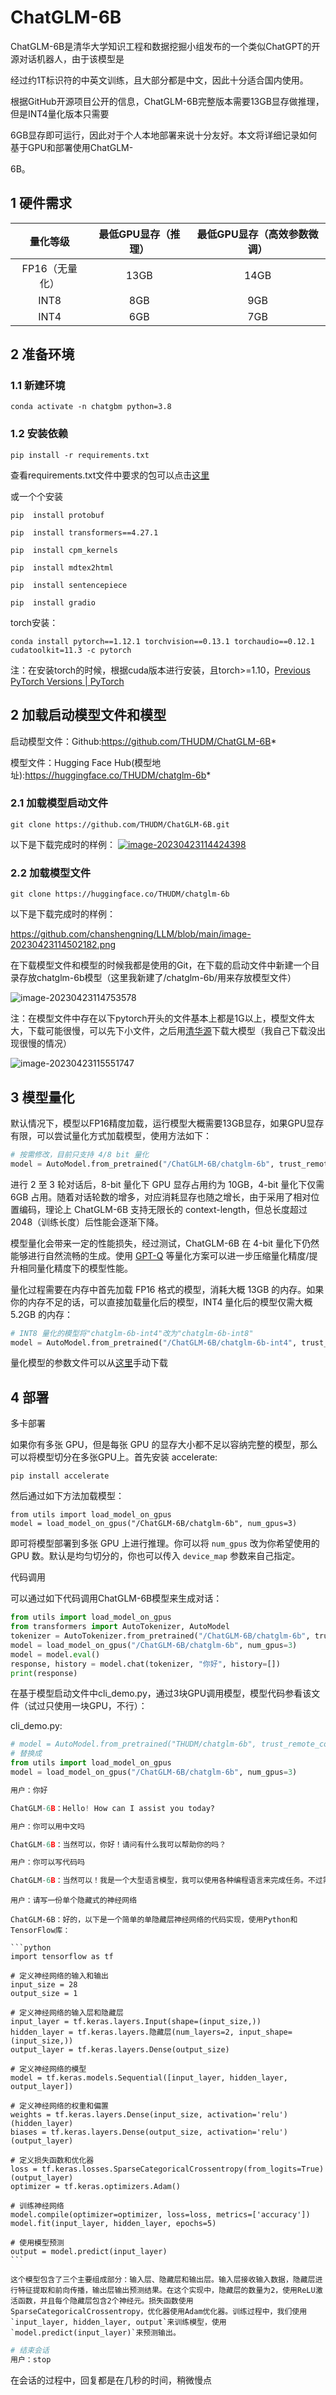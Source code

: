 # ChatGLM-6B

​        ChatGLM-6B是清华大学知识工程和数据挖掘小组发布的一个类似ChatGPT的开源对话机器人，由于该模型是

经过约1T标识符的中英文训练，且大部分都是中文，因此十分适合国内使用。

​        根据GitHub开源项目公开的信息，ChatGLM-6B完整版本需要13GB显存做推理，但是INT4量化版本只需要

6GB显存即可运行，因此对于个人本地部署来说十分友好。本文将详细记录如何基于GPU和部署使用ChatGLM-

6B。

## 1 硬件需求

|    量化等级    | 最低GPU显存（推理） | 最低GPU显存（高效参数微调） |
| :------------: | :-----------------: | :-------------------------: |
| FP16（无量化） |        13GB         |            14GB             |
|      INT8      |         8GB         |             9GB             |
|      INT4      |         6GB         |             7GB             |



##  2 准备环境

### 1.1 新建环境

```shell
conda activate -n chatgbm python=3.8
```

### 1.2 安装依赖

```shell
pip install -r requirements.txt
```

查看requirements.txt文件中要求的包可以点击[这里](https://github.com/THUDM/ChatGLM-6B/blob/main/requirements.txt)

或一个个安装


```shell
pip  install protobuf
```

```shell
pip  install transformers==4.27.1
```

```shell
pip  install cpm_kernels
```

```shell
pip  install mdtex2html
```

```shell
pip  install sentencepiece
```


```shell
pip  install gradio
```

torch安装：

```shell
conda install pytorch==1.12.1 torchvision==0.13.1 torchaudio==0.12.1 cudatoolkit=11.3 -c pytorch
```

注：在安装torch的时候，根据cuda版本进行安装，且torch>=1.10，[Previous PyTorch Versions | PyTorch](https://pytorch.org/get-started/previous-versions/)



## 2 加载启动模型文件和模型

启动模型文件：Github:https://github.com/THUDM/ChatGLM-6B*

模型文件：Hugging Face Hub(模型地址):https://huggingface.co/THUDM/chatglm-6b*

### 2.1 加载模型启动文件

```git
git clone https://github.com/THUDM/ChatGLM-6B.git
```

以下是下载完成时的样例：
[
![image-20230423114424398](D:/chan_save/tppora/image-20230423114424398.png)](https://github.com/chanshengning/LLM/blob/main/image-20230423114424398.png)

###  2.2 加载模型文件

```git
git clone https://huggingface.co/THUDM/chatglm-6b
```

以下是下载完成时的样例：

https://github.com/chanshengning/LLM/blob/main/image-20230423114502182.png

在下载模型文件和模型的时候我都是使用的Git，在下载的启动文件中新建一个目录存放chatglm-6b模型（这里我新建了/chatglm-6b/用来存放模型文件）

![image-20230423114753578](D:/chan_save/tppora/image-20230423114753578.png)

注：在模型文件中存在以下pytorch开头的文件基本上都是1G以上，模型文件太大，下载可能很慢，可以先下小文件，之后用[清华源](https://so.csdn.net/so/search?q=清华源&spm=1001.2101.3001.7020)下载大模型（我自己下载没出现很慢的情况）

![image-20230423115551747](D:/chan_save/tppora/image-20230423115551747.png)



##  3 模型量化

默认情况下，模型以FP16精度加载，运行模型大概需要13GB显存，如果GPU显存有限，可以尝试量化方式加载模型，使用方法如下：

```python
# 按需修改，目前只支持 4/8 bit 量化
model = AutoModel.from_pretrained("/ChatGLM-6B/chatglm-6b", trust_remote_code=True).quantize(8).half().cuda()
```

进行 2 至 3 轮对话后，8-bit 量化下 GPU 显存占用约为 10GB，4-bit 量化下仅需 6GB 占用。随着对话轮数的增多，对应消耗显存也随之增长，由于采用了相对位置编码，理论上 ChatGLM-6B 支持无限长的 context-length，但总长度超过 2048（训练长度）后性能会逐渐下降。

模型量化会带来一定的性能损失，经过测试，ChatGLM-6B 在 4-bit 量化下仍然能够进行自然流畅的生成。使用 [GPT-Q](https://arxiv.org/abs/2210.17323) 等量化方案可以进一步压缩量化精度/提升相同量化精度下的模型性能。

量化过程需要在内存中首先加载 FP16 格式的模型，消耗大概 13GB 的内存。如果你的内存不足的话，可以直接加载量化后的模型，INT4 量化后的模型仅需大概 5.2GB 的内存：

```python
# INT8 量化的模型将"chatglm-6b-int4"改为"chatglm-6b-int8"
model = AutoModel.from_pretrained("/ChatGLM-6B/chatglm-6b-int4", trust_remote_code=True).half().cuda()
```

量化模型的参数文件可以从[这里](https://cloud.tsinghua.edu.cn/d/674208019e314311ab5c/)手动下载



## 4 部署

多卡部署

如果你有多张 GPU，但是每张 GPU 的显存大小都不足以容纳完整的模型，那么可以将模型切分在多张GPU上。首先安装 accelerate: 

```she
pip install accelerate
```

然后通过如下方法加载模型：

```pyth
from utils import load_model_on_gpus
model = load_model_on_gpus("/ChatGLM-6B/chatglm-6b", num_gpus=3)
```

即可将模型部署到多张 GPU 上进行推理。你可以将 `num_gpus` 改为你希望使用的 GPU 数。默认是均匀切分的，你也可以传入 `device_map` 参数来自己指定。

代码调用

可以通过如下代码调用ChatGLM-6B模型来生成对话：

~~~python
from utils import load_model_on_gpus
from transformers import AutoTokenizer, AutoModel
tokenizer = AutoTokenizer.from_pretrained("/ChatGLM-6B/chatglm-6b", trust_remote_code=True, revision="")
model = load_model_on_gpus("/ChatGLM-6B/chatglm-6b", num_gpus=3)
model = model.eval()
response, history = model.chat(tokenizer, "你好", history=[])
print(response)
~~~

在基于模型启动文件中cli_demo.py，通过3块GPU调用模型，模型代码参看该文件（试过只使用一块GPU，不行）：

cli_demo.py:

```python
# model = AutoModel.from_pretrained("THUDM/chatglm-6b", trust_remote_code=True).half().cuda()
# 替换成
from utils import load_model_on_gpus
model = load_model_on_gpus("/ChatGLM-6B/chatglm-6b", num_gpus=3)
```

```python
用户：你好

ChatGLM-6B：Hello! How can I assist you today?
```

```python
用户：你可以用中文吗

ChatGLM-6B：当然可以，你好！请问有什么我可以帮助你的吗？
```

```python
用户：你可以写代码吗

ChatGLM-6B：当然可以！我是一个大型语言模型，我可以使用各种编程语言来完成任务。不过需要注意的是，我只是一个程序，我的代码只是一系列规则和指令的组合，我不能直接编写代码，我只能通过解释器或编译器将其他编程语言的代码转换成我能够理解的指令和规则。如果你需要编写代码，建议学习编程语言的基础知识和语法，并使用适当的工具来编写和运行代码。
```

````pyth
用户：请写一份单个隐藏式的神经网络

ChatGLM-6B：好的，以下是一个简单的单隐藏层神经网络的代码实现，使用Python和TensorFlow库：

```python
import tensorflow as tf

# 定义神经网络的输入和输出
input_size = 28
output_size = 1

# 定义神经网络的输入层和隐藏层
input_layer = tf.keras.layers.Input(shape=(input_size,))
hidden_layer = tf.keras.layers.隐藏层(num_layers=2, input_shape=(input_size,))
output_layer = tf.keras.layers.Dense(output_size)

# 定义神经网络的模型
model = tf.keras.models.Sequential([input_layer, hidden_layer, output_layer])

# 定义神经网络的权重和偏置
weights = tf.keras.layers.Dense(input_size, activation='relu')(hidden_layer)
biases = tf.keras.layers.Dense(output_size, activation='relu')(output_layer)

# 定义损失函数和优化器
loss = tf.keras.losses.SparseCategoricalCrossentropy(from_logits=True)(output_layer)
optimizer = tf.keras.optimizers.Adam()

# 训练神经网络
model.compile(optimizer=optimizer, loss=loss, metrics=['accuracy'])
model.fit(input_layer, hidden_layer, epochs=5)

# 使用模型预测
output = model.predict(input_layer)
```

这个模型包含了三个主要组成部分：输入层、隐藏层和输出层。输入层接收输入数据，隐藏层进行特征提取和前向传播，输出层输出预测结果。在这个实现中，隐藏层的数量为2，使用ReLU激活函数，并且每个隐藏层包含2个神经元。损失函数使用SparseCategoricalCrossentropy，优化器使用Adam优化器。训练过程中，我们使用`input_layer, hidden_layer, output`来训练模型，使用`model.predict(input_layer)`来预测输出。
````

```PYTHON
# 结束会话
用户：stop
```

在会话的过程中，回复都是在几秒的时间，稍微慢点



